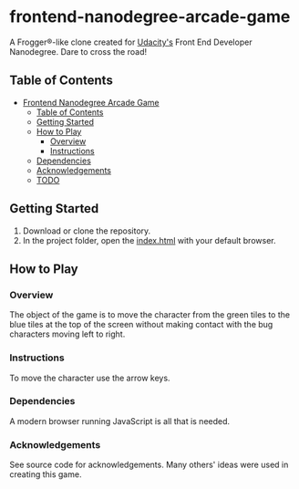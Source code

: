 frontend-nanodegree-arcade-game
===============================

A Frogger®-like clone created for [Udacity's](https://www.udacity.com) Front End Developer Nanodegree. Dare to cross the road!
<br>

## Table of Contents
- [Frontend Nanodegree Arcade Game](#frontend-nanodegree-arcade-game)
    - [Table of Contents](#table-of-contents)
    - [Getting Started](#getting-started)
    - [How to Play](#how-to-play)
        - [Overview](#overview)
        - [Instructions](#instructions)
    - [Dependencies](#dependencies)
    - [Acknowledgements](#acknowledgements)
    - [TODO](#todo)

## Getting Started
1. Download or clone the repository.
2. In the project folder, open the [index.html](./index.html) with your default browser.



## How to Play
### Overview
The object of the game is to move the character from the green tiles to the blue tiles at the top of the screen without making contact with the bug characters moving left to right.

### Instructions
To move the character use the arrow keys.

### Dependencies
A modern browser running JavaScript is all that is needed.

### Acknowledgements
See source code for acknowledgements. Many others' ideas were used in creating this game.

